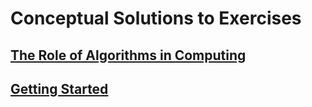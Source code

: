 # Conceptual Solutions to Exercises

## [The Role of Algorithms in Computing](https://)

## [Getting Started](https://)